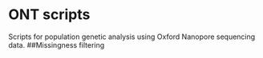 # ONT scripts
Scripts for population genetic analysis using Oxford Nanopore sequencing data.
##Missingness filtering
